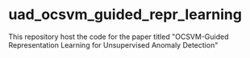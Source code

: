 # uad_ocsvm_guided_repr_learning 
This repository host the code for the paper titled "OCSVM-Guided Representation Learning for Unsupervised Anomaly Detection"

